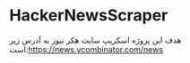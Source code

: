 # HackerNewsScraper
هدف این پروژه اسکریپ سایت هکر نیوز به آدرس زیر است:https://news.ycombinator.com/news
